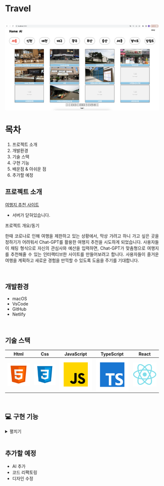 # Travel

<p align="center">
  <br>
  <img src="/public/main.png">
  <br>
</p>

# 목차
1. 프로젝트 소개 
2. 개발환경
3. 기술 스택
4. 구현 기능
5. 배운점 & 아쉬운 점
6. 추가할 예정

## 프로젝트 소개
[여행지 추천 사이트](https://kms-travel.netlify.app/)
- 서버가 닫혀있습니다.

<p align="justify">
프로젝트 개요/동기
</p>

<p align="justify">
한때 코로나로 인해 여행을 제한하고 있는 상황에서, 막상 가려고 하니 가고 싶은 곳을 정하기가 어려워서 Chat-GPT를 활용한 여행지 추천을 시도하게 되었습니다. 사용자들이 채팅 형식으로 자신의 관심사와 예산을 입력하면, Chat-GPT가 맞춤형으로 여행지를 추천해줄 수 있는 인터랙티브한 사이트를 만들어보려고 합니다. 사용자들이 즐거운 여행을 계획하고 새로운 경험을 만끽할 수 있도록 도움을 주기를 기대합니다.
</p>

<br>

## 개발환경
- macOS
- VsCode
- GitHub
- Netlify

<br>

## 기술 스택

|  Html   |   Css   | JavaScript | TypeScript |  React   |
| :-----: | :-----: | :--------: | :--------: | :------: |
| ![html] | ![css]  |   ![js]    |    ![ts]   | ![react] |

<br>

## :computer: 구현 기능
<details markdown="1">
<summary>펼치기</summary>

* **메인 페이지**

![메인화면기능](https://github.com/hhshhhskk/travel/assets/67895755/156d89b3-4ec6-4940-aa07-d5b9b2cdd3a1)

- 무료 오픈 API를 useQuery를 사용하여 해당 지역의 여행지 목록(12개)을 불러와 화면에 출력 하였습니다.
- 헤더 부분의 Home AI 로그인 버튼을 누르면 해당 화면으로 이동합니다.
- 카테고리의 지역을 클릭하면 해당 지역의 여행지 목록을 불러옵니다.
- 여행지를 클릭하면 해당 여행지 상세페이지로 이동합니다.
- 하단에 페이지 버튼으로 현재 페이지를 보여주며 페이지를 넘길수있습니다.

* **상세화면 페이지**

![상세페이지기능](https://github.com/hhshhhskk/travel/assets/67895755/93e4c877-fc92-4f1c-9225-81025057335f)

- useQuery를 이용하여 해당 여행지의 정보를 가져옵니다.
- framer-motion 라이브러리를 사용하여 공통정보, 소개정보, 이미지더보기 버튼을 애니메이션화 하였습니다.
- useNavigate를 사용하여 URL에 해당 여행지의 고유 ID값을 가져옵니다.
- 세션스토리지에서 id를 가져와서 id가 없다면 찜버튼(별모양)이 비어있게되고 클릭시 로그인이 필요하다고 alert창을 띄웁니다.
- 소개정보에서 해당 카테고리(쇼핑, 여행지등등)에 맞게 정보를 띄웁니다.
- 이미지더보기도 framer-motion 라이브러리를 사용하여 애니메이션화 하였습니다.

* **회원가입/로그인 기능**

![회원가입,로그인기능](https://github.com/hhshhhskk/travel/assets/67895755/2aee8476-c2e1-4453-bdea-d64ba1ecec12)

- 로그인창을 framer-motion 라이브러리를 사용하여 애니메이션화 하였습니다.
- 아이디나 비밀번호를 입력하면 서버에서 해당 아이디와 비밀번호를 일치하는지 확인하고 로그인을 시켜줍니다.
- 둘중 하나라도 틀리면 alert창으로 에러메세지를 보여줍니다.
- "회원이 아니신가요?"를 클릭하면 회원가입 페이지로 이동합니다.
- 회원가입시 서버에서 아이디가 중복이거나 비밀번호와 비밀번호 확인이 일치하지 않는 경우 해당 하는 에러메세지를 보여줍니다.
- 그렇지 않을 경우 회원가입이 완료되고 로그인페이지로 이동합니다.

* **로그인 후 기능**

![로그인 후 기능](https://github.com/hhshhhskk/travel/assets/67895755/02bcb33a-27f0-4fd2-942a-396288efbd26)

- 로그인을 하게 되면 세션스토리지에 로그인상태와 닉네임 아이디가 담기게 되고 메인화면으로 이동합니다.
- 로그인 상태에서는 상단 헤더부분에 로그인이 사라지고 해당 유저의 닉네임과 마이페이지 로그아웃버튼이 생깁니다.
- 여행지 상세페이지에 들어가게 되면 해당 여행지가 찜목록에 있는지 서버에서 체크하여 찜버튼(별모양)을 체크 유무를 결정합니다.
- 찜버튼(별모양)을 클릭시 해당 여행지가 찜목록에 없다면 버튼이 바뀌고 서버에 해당ID로 여행지가 추가 됩니다.(반대로 제거도 가능)
- 여행지가 추가되면 마이페이지에서 확인 할 수 있으며 링크를 타고 바로 해당 상세페이지로 갈 수 있습니다.

* **로그아웃/회원탈퇴 기능**

![로그아웃,회원탈퇴기능](https://github.com/hhshhhskk/travel/assets/67895755/cb5ae3a5-ad9a-4948-8743-6bf2cb6f4442)

- 로그아웃을 누르게 되면 세션스토리지가 전부 비워지게되고 메인 화면으로 이동합니다.
- 마이페이지에서 회원탈퇴를 누르면 confirm창이 뜨며 한번더 물어보게되고 확인을 누르면 서버에서 해당 회원을 삭제하고 유저를 메인화면으로 이동시킵니다.

</details>

<br>

## 추가할 예정
- AI 추가
- 코드 리팩토링
- 디자인 수정

<!-- Stack Icon Refernces -->
[html]: src/assets/images/stack/html.svg
[css]: src/assets/images/stack/css.svg
[js]: src/assets/images/stack/javascript.svg
[ts]: src/assets/images/stack/typescript.svg
[react]: src/assets/images/stack/react.svg